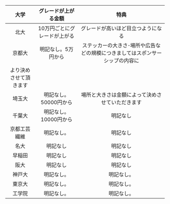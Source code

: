 |大学|グレードが上がる金額|特典|
|:---:|:---:|:---:|
|北大|10万円ごとにグレードが上がる|グレードが高いほど目立つようになる|
|京都大|明記なし。5万円から|ステッカーの大きさ･場所や広告などの規模につきましてはスポンサーシップの内容に
より決めさせて頂きます|
|埼玉大|明記なし。50000円から|場所と大きさは金額によって決めさせていただきます|
|千葉大|明記なし。10000円から|明記なし|
|京都工芸繊維|明記なし。|明記なし|
|名大|明記なし|明記なし|
|早稲田|明記なし|明記なし|
|阪大|明記なし|明記なし|
|神戸大|明記なし。|明記なし。|
|東京大|明記なし。|明記なし。|
|工学院|明記なし。|明記なし。|
